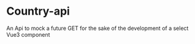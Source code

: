 # Country-api
An Api to mock a future GET for the sake of the development of a select Vue3 component

